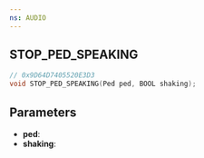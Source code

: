 ```yaml
---
ns: AUDIO
---
```

## STOP_PED_SPEAKING

```c
// 0x9D64D7405520E3D3
void STOP_PED_SPEAKING(Ped ped, BOOL shaking);
```

## Parameters
* **ped**:
* **shaking**:
